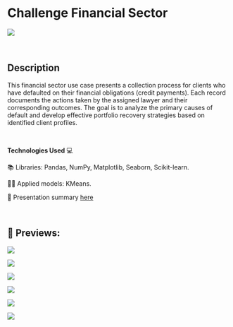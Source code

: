 # Challenge Financial Sector

![](https://docs.google.com/drawings/d/e/2PACX-1vRM16Ii_pPJMCRHJ0okZorpMQJ3WD2ltRiXDTcudQ63DEX23XlXsCR3rn5MtEhe_B9zoWVVGiql4ASe/pub?w=927&h=520)

<br>

## Description

This financial sector use case presents a collection process for clients who have defaulted on their financial obligations (credit payments). Each record documents the actions taken by the assigned lawyer and their corresponding outcomes. The goal is to analyze the primary causes of default and develop effective portfolio recovery strategies based on identified client profiles.

<br>

**Technologies Used** 💻

📚 Libraries: Pandas, NumPy, Matplotlib, Seaborn, Scikit-learn.

:microscope::dart: Applied models: KMeans. 

:memo: Presentation summary [here](https://wepik.com/share/9a8657b6-9f96-4adb-8867-284e9325bb2f#rs=link)

<br>

## 👀 Previews:

![](https://docs.google.com/drawings/d/e/2PACX-1vT1iTWGbCerYPhonmwQcGQiEt5TbkK8FBKQ7dRgtAlLqyJyNFxVS-kDtcbqRgJSn0dhGeYsL_X4i1YF/pub?w=929&h=628)

![](https://docs.google.com/drawings/d/e/2PACX-1vSPrrOXp70gF-g9KThxZe-VpW8tBCB8-R3UGcPA5k9k7eefAIuUUizsdM6xUrSDyo6j1RDt3zZgpFiK/pub?w=796&h=685)

![](https://docs.google.com/drawings/d/e/2PACX-1vQzElI5-Eu3vQc1LT9Ocrtp8IdJ9_AYqUkdMwqMnYC8UdypkbH-jYE4iobQ92frKYjNo7oiZy6hMYSS/pub?w=749&h=687)

![](https://docs.google.com/drawings/d/e/2PACX-1vRtJUivc4gLyr6APDKiVtMP1hVYOrNHsuCBDOTPog9eKKfiHJpJitTBd8QfksrwjD5QxKgPVkJut_IY/pub?w=882&h=685)

![](https://docs.google.com/drawings/d/e/2PACX-1vQH4nlJLl4TIV0AFPaYQJKmu3lh6Bvx1-3Ky784dIO_k0wkgWw1Y7rGncKpbT9tvdOKwQk2weNd4-M7/pub?w=927&h=444)

![](https://docs.google.com/drawings/d/e/2PACX-1vTP8aCvfXhG3gM-ehGd_I0ETSniPG0_EIstBCtWdwN4bT6uJBCSt2F6k70ZRCGMQF1BZtvJXxMnERvO/pub?w=928&h=588)

